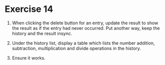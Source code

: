 # Exercise 14

1. When clicking the delete button for an entry, update the result to show the result as if the entry had never occurred. Put another way, keep the history and the result insync.

2. Under the history list, display a table which lists the number addition, subtraction, multiplication and divide operations in the history.

3. Ensure it works.
